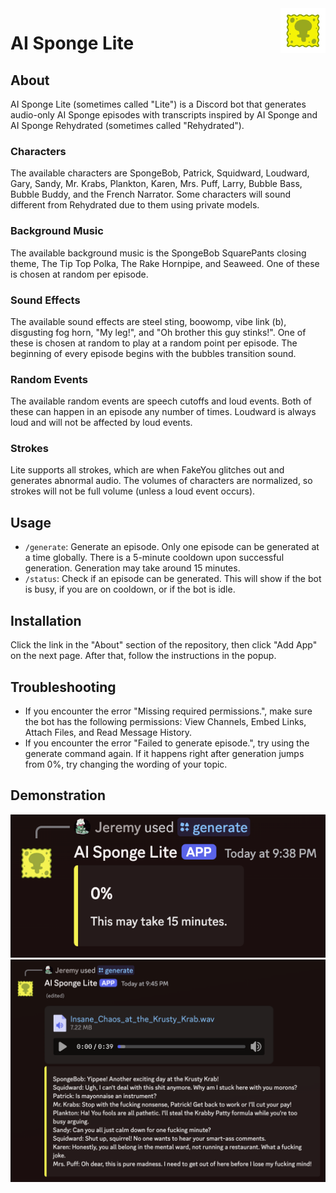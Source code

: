 <img src="img/Logo.gif" alt="Logo" title="Logo" align="right" width="72" height="72" />

# AI Sponge Lite

## About

AI Sponge Lite (sometimes called "Lite") is a Discord bot that generates audio-only AI Sponge episodes with transcripts
inspired by AI Sponge and AI Sponge Rehydrated (sometimes called "Rehydrated").

### Characters

The available characters are SpongeBob, Patrick, Squidward, Loudward, Gary, Sandy, Mr. Krabs, Plankton, Karen,
Mrs. Puff, Larry, Bubble Bass, Bubble Buddy, and the French Narrator. Some characters will sound different from
Rehydrated due to them using private models.

### Background Music

The available background music is the SpongeBob SquarePants closing theme, The Tip Top Polka, The Rake Hornpipe, and
Seaweed. One of these is chosen at random per episode.

### Sound Effects

The available sound effects are steel sting, boowomp, vibe link (b), disgusting fog horn, "My leg!", and "Oh brother
this guy stinks!". One of these is chosen at random to play at a random point per episode. The beginning of every
episode begins with the bubbles transition sound.

### Random Events

The available random events are speech cutoffs and loud events. Both of these can happen in an episode any number of
times. Loudward is always loud and will not be affected by loud events.

### Strokes

Lite supports all strokes, which are when FakeYou glitches out and generates abnormal audio. The volumes of characters
are normalized, so strokes will not be full volume (unless a loud event occurs).

## Usage

- `/generate`: Generate an episode. Only one episode can be generated at a time globally. There is a 5-minute cooldown
  upon successful generation. Generation may take around 15 minutes.
- `/status`: Check if an episode can be generated. This will show if the bot is busy, if you are on cooldown,
  or if the bot is idle.

## Installation

Click the link in the "About" section of the repository, then click "Add App" on the next page. After that, follow the
instructions in the popup.

## Troubleshooting

- If you encounter the error "Missing required permissions.", make sure the bot has the following permissions: View
  Channels, Embed Links, Attach Files, and Read Message History.
- If you encounter the error "Failed to generate episode.", try using the generate command again. If it happens right
  after generation jumps from 0%, try changing the wording of your topic.

## Demonstration

![Generating](img/generating.png)
![Output](img/output.png)
